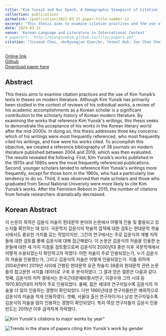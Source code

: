 ```yaml
---
title: "Kim Yunsik and Our Epoch, A Demographic Viewpoint of Citation - Korean Modern Literature Researchers' Citation Patterns of Kim Yunsik's Writings by Gender and Generation, 2004-2019<br>(김윤식과 우리 시대, 인용의 인구사회학적 시좌-현대문학연구자의 성별및 세대별 김윤식 저술 인용 양상 연구 (2004-2019)-)"
collection: publications
permalink: /publication/2022-03-31-paper-title-number-12
excerpt: "This thesis aims to examine citation practices and the use of Kim Yunsik’s texts in theses on modern literature. The thesis addresses three key concerns: which of his writings were most frequently referenced, who most frequently cited his writings, and how were his works cited."
date: 2023-03-31
venue: 'Korean Language and Literature in International Context'
# paperurl: 'http://byungjunkim.github.io/files/paper3.pdf'
citation: "Jinseok Choi, <b>Byungjun Kim</b>, Yeseul Huh, Joo Chan Choi, and Hoduk Hwang. (2023). &quot;Kim Yunsik and Our Epoch, A Demographic Viewpoint of Citation - Korean Modern Literature Researchers' Citation Patterns of Kim Yunsik's Writings by Gender and Generation, 2004-2019.&quot; <i>Korean Language and Literature in International Context</i>. 96."
---
```

[Online link](https://doi.org/10.31147/IALL.96.12)  
[Github](https://github.com/ByungjunKim/CRKMLS)  
[Download paper here](http://byungjunkim.github.io/files/paper12.pdf)

## Abstract
This thesis aims to examine citation practices and the use of Kim Yunsik’s texts in theses on modern literature. Although Kim Yunsik has primarily been studied in the context of reviews of his individual works, a review of his academic accomplishments as a Korean scholar is a significant contribution to the scholarly history of Korean modern literature. By examining the works that reference Kim Yunsik's writings, this thesis seeks to demonstrate the acceptance of his works in the Korean literary world after the mid-2000s. In doing so, this thesis addresses three key concerns: which of his writings were most frequently referenced, who most frequently cited his writings, and how were his works cited. To accomplish this objective, we created a reference bibliography of 38 journals on modern literature published between 2004 and 2019, which was then evaluated. The results revealed the following: First, Kim Yunsik’s works published in the 1970s and 1980s were the most frequently referenced publications. Second, younger scholars tended to reference Kim Yunsik's writings more frequently, except for those born in the 1960s, who had a particularly low tendency to do so. Third, it was observed that male scholars and those who graduated from Seoul National University were more likely to cite Kim Yunsik’s works. After the Feminism Reboot in 2015, the number of citations from female researchers dramatically decreased.

## Korean Abstract
이 논문의 목적은 김윤식 저술이 현대문학 분야의 논문에서 어떻게 인용 및 활용되고 있는지를 확인하는 데 있다. 국문학자 김윤식의 학술적 업적에 대한 검토는 현대문학 학술사에서도 중요한 가치를 갖는 작업이지만, 그간의 연구에서는 주로 김윤식의 개별 저작들에 대한 검토를 통해 김윤식에 대해 접근해왔다. 이 논문은 김윤식의 저술을 인용한 논문들에 대한 세 가지 지점을 검토함으로써 김윤식이 2000년대 중반 이후 국문학계에서 어떻게 수용되었는지 확인하고자 하였다: 어떤 저술이 주로 인용되었는가, 누가 김윤식의 저술을 인용했는가, 그리고 김윤식의 저술은 어떻게 인용되었는가. 이를 위하여 2004년부터 2019년 사이에 간행된 현대문학 유관 학술지 38종의 현대문학 관련 논문들의 참고문헌 서지를 데이터로 구축 후 분석하였다. 그 결과 얻은 결론은 다음과 같다. 첫째, 김윤식의 저작 중에서는 한국근대문예비평사연구, 이광수와 그의 시대 등 1970,80년대의 저작이 주로 인용되었다. 둘째, 젊은 세대의 연구자일수록 김윤식의 저술을 더 많이 인용하는 경향이 확인되었다. 다만 1960년대생 연구자들만은 예외적으로 김윤식의 저술을 적게 인용하였다. 셋째, 서울대 출신 연구자이거나 남성 연구자일수록 김윤식의 저술을 많이 인용하는 경향이 확인되었다. 특히 여성 연구자들의 김윤식 인용 빈도는 2015년 이후 급격하게 하락했다.

![Kim Yunsik's citations to major works by year"](http://byungjunkim.github.io/files/figures/paper12_fig1.png "Kim Yunsik's citations to major works by year")  

![Trends in the share of papers citing Kim Yunsik's work by gender](http://byungjunkim.github.io/files/figures/paper12_fig2.png "Trends in the share of papers citing Kim Yunsik's work by gender")